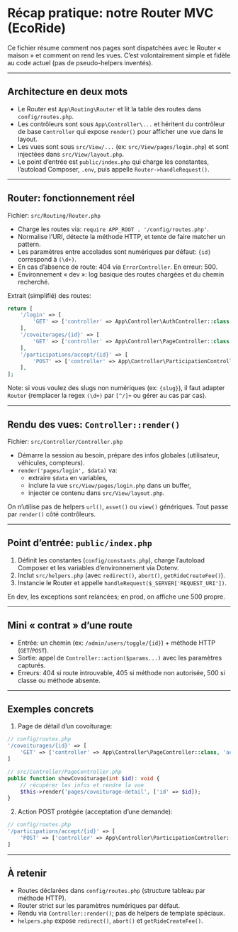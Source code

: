# Récap pratique: notre Router MVC (EcoRide)

Ce fichier résume comment nos pages sont dispatchées avec le Router « maison » et comment on rend les vues. C’est volontairement simple et fidèle au code actuel (pas de pseudo-helpers inventés).

---

## Architecture en deux mots

-   Le Router est `App\Routing\Router` et lit la table des routes dans `config/routes.php`.
-   Les contrôleurs sont sous `App\Controller\...` et héritent du contrôleur de base `Controller` qui expose `render()` pour afficher une vue dans le layout.
-   Les vues sont sous `src/View/...` (ex: `src/View/pages/login.php`) et sont injectées dans `src/View/layout.php`.
-   Le point d’entrée est `public/index.php` qui charge les constantes, l’autoload Composer, `.env`, puis appelle `Router->handleRequest()`.

---

## Router: fonctionnement réel

Fichier: `src/Routing/Router.php`

-   Charge les routes via: `require APP_ROOT . '/config/routes.php'`.
-   Normalise l’URI, détecte la méthode HTTP, et tente de faire matcher un pattern.
-   Les paramètres entre accolades sont numériques par défaut: `{id}` correspond à `(\d+)`.
-   En cas d’absence de route: 404 via `ErrorController`. En erreur: 500.
-   Environnement « dev »: log basique des routes chargées et du chemin recherché.

Extrait (simplifié) des routes:

```php
return [
    '/login' => [
        'GET' => ['controller' => App\Controller\AuthController::class, 'action' => 'showLogin']
    ],
    '/covoiturages/{id}' => [
        'GET' => ['controller' => App\Controller\PageController::class, 'action' => 'showCovoiturage']
    ],
    '/participations/accept/{id}' => [
        'POST' => ['controller' => App\Controller\ParticipationController::class, 'action' => 'accept']
    ],
];
```

Note: si vous voulez des slugs non numériques (ex: `{slug}`), il faut adapter `Router` (remplacer la regex `(\d+)` par `[^/]+` ou gérer au cas par cas).

---

## Rendu des vues: `Controller::render()`

Fichier: `src/Controller/Controller.php`

-   Démarre la session au besoin, prépare des infos globales (utilisateur, véhicules, compteurs).
-   `render('pages/login', $data)` va:
    -   extraire `$data` en variables,
    -   inclure la vue `src/View/pages/login.php` dans un buffer,
    -   injecter ce contenu dans `src/View/layout.php`.

On n’utilise pas de helpers `url()`, `asset()` ou `view()` génériques. Tout passe par `render()` côté contrôleurs.

---

## Point d’entrée: `public/index.php`

1. Définit les constantes (`config/constants.php`), charge l’autoload Composer et les variables d’environnement via Dotenv.
2. Inclut `src/helpers.php` (avec `redirect()`, `abort()`, `getRideCreateFee()`).
3. Instancie le Router et appelle `handleRequest($_SERVER['REQUEST_URI'])`.

En dev, les exceptions sont relancées; en prod, on affiche une 500 propre.

---

## Mini « contrat » d’une route

-   Entrée: un chemin (ex: `/admin/users/toggle/{id}`) + méthode HTTP (`GET`/`POST`).
-   Sortie: appel de `Controller::action($params...)` avec les paramètres capturés.
-   Erreurs: 404 si route introuvable, 405 si méthode non autorisée, 500 si classe ou méthode absente.

---

## Exemples concrets

1. Page de détail d’un covoiturage:

```php
// config/routes.php
'/covoiturages/{id}' => [
    'GET' => ['controller' => App\Controller\PageController::class, 'action' => 'showCovoiturage']
]

// src/Controller/PageController.php
public function showCovoiturage(int $id): void {
    // récupérer les infos et rendre la vue
    $this->render('pages/covoiturage-detail', ['id' => $id]);
}
```

2. Action POST protégée (acceptation d’une demande):

```php
// config/routes.php
'/participations/accept/{id}' => [
    'POST' => ['controller' => App\Controller\ParticipationController::class, 'action' => 'accept']
]
```

---

## À retenir

-   Routes déclarées dans `config/routes.php` (structure tableau par méthode HTTP).
-   Router strict sur les paramètres numériques par défaut.
-   Rendu via `Controller::render()`; pas de helpers de template spéciaux.
-   `helpers.php` expose `redirect()`, `abort()` et `getRideCreateFee()`.
